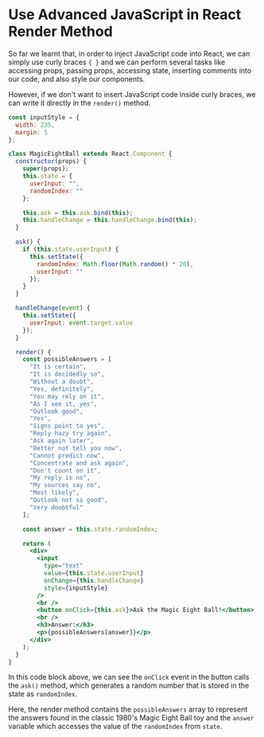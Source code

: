# Use Advanced JavaScript in React Render Method

So far we learnt that, in order to inject JavaScript code into React, we can simply use curly braces `{ }` and we can perform several tasks like accessing props, passing props, accessing state, inserting comments into our code, and also style our components.

However, if we don't want to insert JavaScript code inside curly braces, we can write it directly in the `render()` method.

```jsx
const inputStyle = {
  width: 235,
  margin: 5
};

class MagicEightBall extends React.Component {
  constructor(props) {
    super(props);
    this.state = {
      userInput: "",
      randomIndex: ""
    };

    this.ask = this.ask.bind(this);
    this.handleChange = this.handleChange.bind(this);
  }

  ask() {
    if (this.state.userInput) {
      this.setState({
        randomIndex: Math.floor(Math.random() * 20),
        userInput: ""
      });
    }
  }

  handleChange(event) {
    this.setState({
      userInput: event.target.value
    });
  }

  render() {
    const possibleAnswers = [
      "It is certain",
      "It is decidedly so",
      "Without a doubt",
      "Yes, definitely",
      "You may rely on it",
      "As I see it, yes",
      "Outlook good",
      "Yes",
      "Signs point to yes",
      "Reply hazy try again",
      "Ask again later",
      "Better not tell you now",
      "Cannot predict now",
      "Concentrate and ask again",
      "Don't count on it",
      "My reply is no",
      "My sources say no",
      "Most likely",
      "Outlook not so good",
      "Very doubtful"
    ];

    const answer = this.state.randomIndex;

    return (
      <div>
        <input
          type="text"
          value={this.state.userInput}
          onChange={this.handleChange}
          style={inputStyle}
        />
        <br />
        <button onClick={this.ask}>Ask the Magic Eight Ball!</button>
        <br />
        <h3>Answer:</h3>
        <p>{possibleAnswers[answer]}</p>
      </div>
    );
  }
}
```

In this code block above, we can see the `onClick` event in the button calls the `ask()` method, which generates a random number that is stored in the state as `randomIndex`.

Here, the render method contains the `possibleAnswers` array to represent the answers found in the classic 1980's Magic Eight Ball toy and the `answer` variable which accesses the value of the `randomIndex` from `state`.
